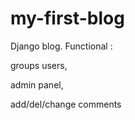 # my-first-blog

Django  blog. Funсtional : <p>groups users, </p>  <p> admin panel,</p> <p>add/del/change comments 
